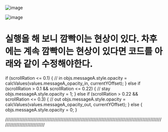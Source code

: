 
![image](https://github.com/understanding963852/app-clone1/assets/60366769/a1fe1cf8-0e12-451d-84a1-df4af5b232c5)


![image](https://github.com/understanding963852/app-clone1/assets/60366769/20a3c607-85bb-4d9d-a9a5-b2f931bf4c92)


# 실행을 해 보니 깜빡이는 현상이 있다. 차후에는 계속 깜빡이는 현상이 있다면 코드를 아래와 같이 수정해야한다.
   if (scrollRation <= 0.1) {
          // in
          objs.messageA.style.opacity = calcValues(values.messageA_opacity_in, currentYOffset);
        } else if (scrollRation > 0.1 && scrollRation <= 0.22) {
          // stay
          objs.messageA.style.opacity = 1;
        } else if (scrollRation > 0.22 && scrollRation <= 0.3) {
          // out
          objs.messageA.style.opacity = calcValues(values.messageA_opacity_out, currentYOffset);
        } else {
          objs.messageA.style.opacity = 0;
        }
        
 ////////////////////////////////////////////////////////////////////////////////////////////////////////////////////////////
